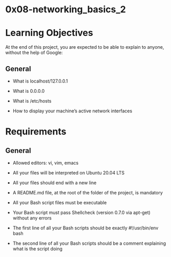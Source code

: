 # 0x08-networking_basics_2

# Learning Objectives
At the end of this project, you are expected to be able to explain to anyone, without the help of Google:

## General

* What is localhost/127.0.0.1

* What is 0.0.0.0

* What is /etc/hosts

* How to display your machine’s active network interfaces
# Requirements
## General

* Allowed editors: vi, vim, emacs

* All your files will be interpreted on Ubuntu 20.04 LTS

* All your files should end with a new line

* A README.md file, at the root of the folder of the project, is mandatory

* All your Bash script files must be executable

* Your Bash script must pass Shellcheck (version 0.7.0 via apt-get) without any errors

* The first line of all your Bash scripts should be exactly #!/usr/bin/env bash

* The second line of all your Bash scripts should be a comment explaining what is the script doing